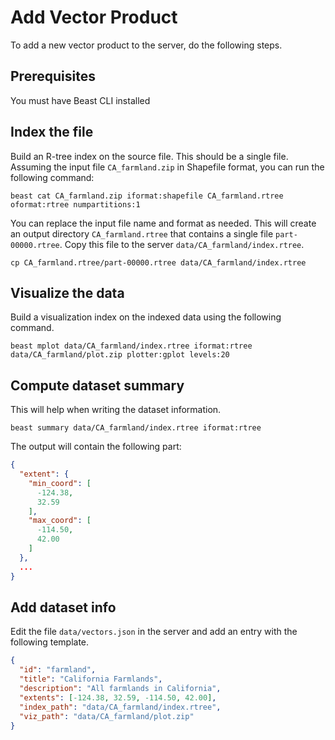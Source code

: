 # Add Vector Product
To add a new vector product to the server, do the following steps.

## Prerequisites
You must have Beast CLI installed

## Index the file
Build an R-tree index on the source file. This should be a single file.
Assuming the input file `CA_farmland.zip` in Shapefile format, you can run the following command:

```shell
beast cat CA_farmland.zip iformat:shapefile CA_farmland.rtree oformat:rtree numpartitions:1
```

You can replace the input file name and format as needed. This will create an output directory `CA_farmland.rtree`
that contains a single file `part-00000.rtree`. Copy this file to the server `data/CA_farmland/index.rtree`.

`cp CA_farmland.rtree/part-00000.rtree data/CA_farmland/index.rtree`

## Visualize the data
Build a visualization index on the indexed data using the following command.

```shell
beast mplot data/CA_farmland/index.rtree iformat:rtree data/CA_farmland/plot.zip plotter:gplot levels:20
```

## Compute dataset summary
This will help when writing the dataset information.

```shell
beast summary data/CA_farmland/index.rtree iformat:rtree
```

The output will contain the following part:
```json
{
  "extent": {
    "min_coord": [
      -124.38,
      32.59
    ],
    "max_coord": [
      -114.50,
      42.00
    ]
  },
  ...
}
```

## Add dataset info
Edit the file `data/vectors.json` in the server and add an entry with the following template.

```json
{
  "id": "farmland",
  "title": "California Farmlands",
  "description": "All farmlands in California",
  "extents": [-124.38, 32.59, -114.50, 42.00],
  "index_path": "data/CA_farmland/index.rtree",
  "viz_path": "data/CA_farmland/plot.zip"
}
```